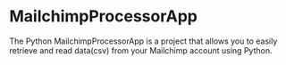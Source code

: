# MailchimpProcessorApp
The Python MailchimpProcessorApp is a project that allows you to easily retrieve and read data(csv) from your Mailchimp account using Python. 



